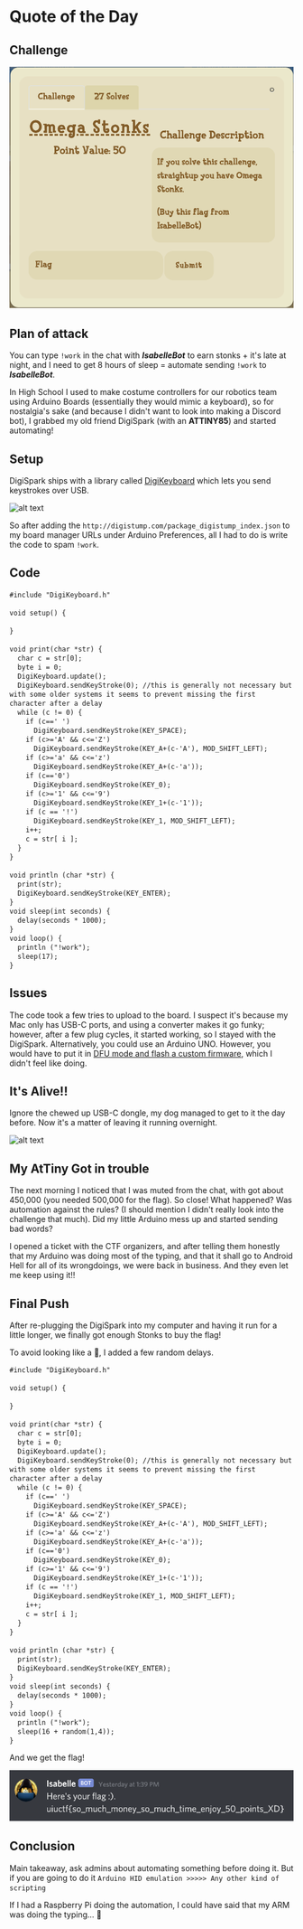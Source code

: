 
# Quote of the Day

## Challenge
![alt text](./images/omega_challange.png "If you solve this challenge, straightup you have Omega Stonks.(Buy this flag from IsabelleBot)")
## Plan of attack
You can type `!work` in the chat with ***IsabelleBot*** to earn stonks +  it's late at night, and I need to get 8 hours of sleep = automate sending `!work` to ***IsabelleBot***.

In High School I used to make costume controllers for our robotics team using Arduino Boards (essentially they would mimic a keyboard), so for nostalgia's sake (and because I didn't want to look into making a Discord bot), I grabbed my old friend DigiSpark (with an **ATTINY85**) and started automating!

## Setup
DigiSpark ships with a library called [DigiKeyboard](https://github.com/digistump/DigistumpArduino/blob/master/digistump-avr/libraries/DigisparkKeyboard/DigiKeyboard.h) which lets you send keystrokes over USB.

![alt text](./images/Digispark.png "My DigiSpark")

So after adding the `http://digistump.com/package_digistump_index.json` to my board manager URLs under Arduino Preferences, all I had to do is write the code to spam `!work`.

## Code

```Arduino
#include "DigiKeyboard.h"

void setup() {

}

void print(char *str) {
  char c = str[0];
  byte i = 0;
  DigiKeyboard.update();
  DigiKeyboard.sendKeyStroke(0); //this is generally not necessary but with some older systems it seems to prevent missing the first character after a delay
  while (c != 0) {
    if (c==' ')
      DigiKeyboard.sendKeyStroke(KEY_SPACE);
    if (c>='A' && c<='Z')
      DigiKeyboard.sendKeyStroke(KEY_A+(c-'A'), MOD_SHIFT_LEFT);
    if (c>='a' && c<='z')
      DigiKeyboard.sendKeyStroke(KEY_A+(c-'a'));
    if (c=='0')
      DigiKeyboard.sendKeyStroke(KEY_0);
    if (c>='1' && c<='9')
      DigiKeyboard.sendKeyStroke(KEY_1+(c-'1'));
    if (c == '!')
      DigiKeyboard.sendKeyStroke(KEY_1, MOD_SHIFT_LEFT);
    i++;
    c = str[ i ];
  }
}

void println (char *str) {
  print(str);
  DigiKeyboard.sendKeyStroke(KEY_ENTER);
}
void sleep(int seconds) { 
  delay(seconds * 1000); 
}
void loop() {
  println ("!work");
  sleep(17);
}
```
## Issues
The code took a few tries to upload to the board. I suspect it's because my Mac only has USB-C ports, and using a converter makes it go funky; however, after a few plug cycles, it started working, so I stayed with the DigiSpark. Alternatively, you could use an Arduino UNO. However, you would have to put it in [DFU mode and flash a custom firmware](http://mitchtech.net/arduino-usb-hid-keyboard/), which I didn't feel like doing. 

## It's Alive!! 

Ignore the chewed up USB-C dongle, my dog managed to get to it the day before. Now it's a matter of leaving it running overnight.

![alt text](./images/stonks1.gif "")

## My AtTiny Got in trouble

The next morning I noticed that I was muted from the chat, with got about 450,000 (you needed 500,000 for the flag). So close! What happened? Was automation against the rules? (I should mention I didn't really look into the challenge that much). Did my little Arduino mess up and started sending bad words? 

I opened a ticket with the CTF organizers, and after telling them honestly that my Arduino was doing most of the typing, and that it shall go to Android Hell for all of its wrongdoings, we were back in business. And they even let me keep using it!!

## Final Push

After re-plugging the DigiSpark into my computer and having it run for a little longer, we finally got enough Stonks to buy the flag! 

To avoid looking like a 🤖, I added a few random delays.

```Arduino
#include "DigiKeyboard.h"

void setup() {

}

void print(char *str) {
  char c = str[0];
  byte i = 0;
  DigiKeyboard.update();
  DigiKeyboard.sendKeyStroke(0); //this is generally not necessary but with some older systems it seems to prevent missing the first character after a delay
  while (c != 0) {
    if (c==' ')
      DigiKeyboard.sendKeyStroke(KEY_SPACE);
    if (c>='A' && c<='Z')
      DigiKeyboard.sendKeyStroke(KEY_A+(c-'A'), MOD_SHIFT_LEFT);
    if (c>='a' && c<='z')
      DigiKeyboard.sendKeyStroke(KEY_A+(c-'a'));
    if (c=='0')
      DigiKeyboard.sendKeyStroke(KEY_0);
    if (c>='1' && c<='9')
      DigiKeyboard.sendKeyStroke(KEY_1+(c-'1'));
    if (c == '!')
      DigiKeyboard.sendKeyStroke(KEY_1, MOD_SHIFT_LEFT);
    i++;
    c = str[ i ];
  }
}

void println (char *str) {
  print(str);
  DigiKeyboard.sendKeyStroke(KEY_ENTER);
}
void sleep(int seconds) { 
  delay(seconds * 1000); 
}
void loop() {
  println ("!work");
  sleep(16 + random(1,4));
}
```

And we get the flag!

![alt text](./images/flag.png "Finally! The flag!")


## Conclusion
Main takeaway, ask admins about automating something before doing it. But if you are going to do it `Arduino HID emulation >>>>> Any other kind of scripting`

If I had a Raspberry Pi doing the automation, I could have said that my ARM was doing the typing... 🤖